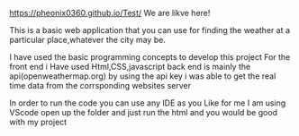https://pheonix0360.github.io/Test/  We are likve here!


This is a basic web application that you can use for finding the weather at a particular place,whatever the city may be.

I have used the basic programming concepts to develop this project
For  the front end i Have used Html,CSS,javascript
back end is mainly the api(openweathermap.org)
by using the api key i was able to get the real time data from the corrsponding websites server


In order to run the code you can use any IDE as you Like for me I am using VScode
open up the folder and just run the html and you would be good with my project







